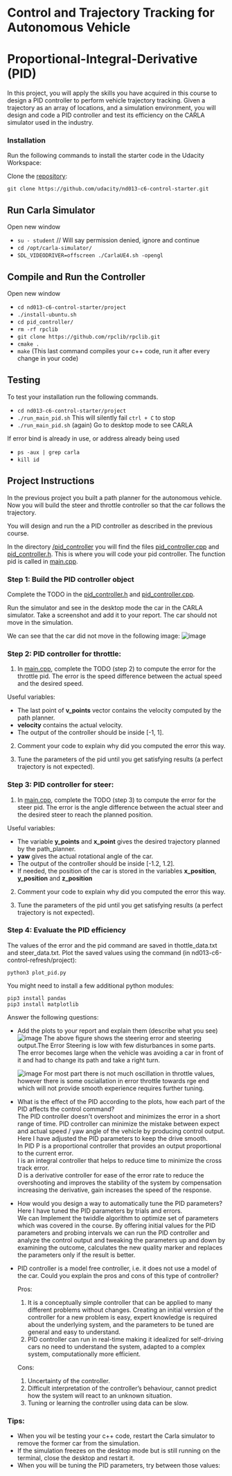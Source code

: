 # Control and Trajectory Tracking for Autonomous Vehicle

# Proportional-Integral-Derivative (PID)

In this project, you will apply the skills you have acquired in this course to design a PID controller to perform vehicle trajectory tracking. Given a trajectory as an array of locations, and a simulation environment, you will design and code a PID controller and test its efficiency on the CARLA simulator used in the industry.

### Installation

Run the following commands to install the starter code in the Udacity Workspace:

Clone the <a href="https://github.com/udacity/nd013-c6-control-starter/tree/master" target="_blank">repository</a>:

`git clone https://github.com/udacity/nd013-c6-control-starter.git`

## Run Carla Simulator

Open new window

* `su - student`
// Will say permission denied, ignore and continue
* `cd /opt/carla-simulator/`
* `SDL_VIDEODRIVER=offscreen ./CarlaUE4.sh -opengl`

## Compile and Run the Controller

Open new window

* `cd nd013-c6-control-starter/project`
* `./install-ubuntu.sh`
* `cd pid_controller/`
* `rm -rf rpclib`
* `git clone https://github.com/rpclib/rpclib.git`
* `cmake .`
* `make` (This last command compiles your c++ code, run it after every change in your code)

## Testing

To test your installation run the following commands.

* `cd nd013-c6-control-starter/project`
* `./run_main_pid.sh`
This will silently fail `ctrl + C` to stop
* `./run_main_pid.sh` (again)
Go to desktop mode to see CARLA

If error bind is already in use, or address already being used

* `ps -aux | grep carla`
* `kill id`


## Project Instructions

In the previous project you built a path planner for the autonomous vehicle. Now you will build the steer and throttle controller so that the car follows the trajectory.

You will design and run the a PID controller as described in the previous course.

In the directory [/pid_controller](https://github.com/udacity/nd013-c6-control-starter/tree/master/project/pid_controller)  you will find the files [pid_controller.cpp](https://github.com/udacity/nd013-c6-control-starter/blob/master/project/pid_controller/pid_controller.cpp)  and [pid_controller.h](https://github.com/udacity/nd013-c6-control-starter/blob/master/project/pid_controller/pid_controller.h). This is where you will code your pid controller.
The function pid is called in [main.cpp](https://github.com/udacity/nd013-c6-control-starter/blob/master/project/pid_controller/main.cpp).

### Step 1: Build the PID controller object
Complete the TODO in the [pid_controller.h](https://github.com/udacity/nd013-c6-control-starter/blob/master/project/pid_controller/pid_controller.h) and [pid_controller.cpp](https://github.com/udacity/nd013-c6-control-starter/blob/master/project/pid_controller/pid_controller.cpp).

Run the simulator and see in the desktop mode the car in the CARLA simulator. Take a screenshot and add it to your report. The car should not move in the simulation.

  We can see that the car did not move in the following image:
  ![image](https://user-images.githubusercontent.com/28135189/228407278-f3c7a561-c5da-4c4f-a74b-531a50e01b74.png)

### Step 2: PID controller for throttle:
1) In [main.cpp](https://github.com/udacity/nd013-c6-control-starter/blob/master/project/pid_controller/main.cpp), complete the TODO (step 2) to compute the error for the throttle pid. The error is the speed difference between the actual speed and the desired speed.

Useful variables:
- The last point of **v_points** vector contains the velocity computed by the path planner.
- **velocity** contains the actual velocity.
- The output of the controller should be inside [-1, 1].

2) Comment your code to explain why did you computed the error this way.

3) Tune the parameters of the pid until you get satisfying results (a perfect trajectory is not expected).

### Step 3: PID controller for steer:
1) In [main.cpp](https://github.com/udacity/nd013-c6-control-starter/blob/master/project/pid_controller/main.cpp), complete the TODO (step 3) to compute the error for the steer pid. The error is the angle difference between the actual steer and the desired steer to reach the planned position.

Useful variables:
- The variable **y_points** and **x_point** gives the desired trajectory planned by the path_planner.
- **yaw** gives the actual rotational angle of the car.
- The output of the controller should be inside [-1.2, 1.2].
- If needed, the position of the car is stored in the variables **x_position**, **y_position** and **z_position**

2) Comment your code to explain why did you computed the error this way.

3) Tune the parameters of the pid until you get satisfying results (a perfect trajectory is not expected).

### Step 4: Evaluate the PID efficiency
The values of the error and the pid command are saved in thottle_data.txt and steer_data.txt.
Plot the saved values using the command (in nd013-c6-control-refresh/project):

```
python3 plot_pid.py
```

You might need to install a few additional python modules: 

```
pip3 install pandas
pip3 install matplotlib
```

Answer the following questions:
- Add the plots to your report and explain them (describe what you see)
     ![image](https://user-images.githubusercontent.com/28135189/228315598-1bb4b3da-4d0f-46e3-9d73-366b14feb9c3.png)
The above figure shows the steering error and steering output.The Error Steering is low with few disturbances in some parts. The error becomes large when the vehicle was avoiding a car in front of it and had to change its path and take a right turn.
          
  ![image](https://user-images.githubusercontent.com/28135189/228316460-badc513a-71dd-4663-b618-8c834369f955.png)
For most part there is not much oscillation in throttle values, however there is some osciallation in error throttle towards rge end which will not provide smooth experience requires further tuning.
       
                
- What is the effect of the PID according to the plots, how each part of the PID affects the control command?     
  The PID controller doesn't overshoot and minimizes the error in a short range of time. PID controller can minimize the mistake between expect and actual speed / yaw angle of the vehicle by producing control output. Here I have adjusted the PID parameters to keep the drive smooth.      
  In PID P  is a proportional controller that provides an output proportional to the current error.      
  I is an integral controller that helps to reduce time to minimize the cross track error.            
  D is a derivative controller for ease of the error rate to reduce the overshooting and improves the stability of the system by compensation increasing the derivative, gain increases the speed of the response.              
  
                                        
- How would you design a way to automatically tune the PID parameters?
   Here I have tuned the PID parameters by trials and errors.     
   We can Implement the twiddle algorithm to optimize set of parameters which was covered in the course. By offering initial values for the PID parameters and probing intervals we can run the PID controller and analyze the control output and tweaking the parameters up and down by examining the outcome, calculates the new quality marker and replaces the parameters only if the result is better.
   
 - PID controller is a model free controller, i.e. it does not use a model of the car. Could you explain the pros and cons of this type of controller?      
    
    Pros:
    1. It is a conceptually simple controller that can be applied to many different problems without changes. Creating an initial version of the controller for a new problem is easy, expert knowledge is required about the underlying system, and the parameters to be tuned are general and easy to understand.      
    2. PID controller can run in real-time making it idealized for self-driving cars no need to understand the system, adapted to a complex system, computationally more efficient.     
    
    
    Cons:
    1. Uncertainty of the controller.       
    2. Difficult interpretation of the controller’s behaviour, cannot predict how the system will react to an unknown situation.      
    3. Tuning or learning the controller using data can be slow.        
    
    


### Tips:

- When you wil be testing your c++ code, restart the Carla simulator to remove the former car from the simulation.
- If the simulation freezes on the desktop mode but is still running on the terminal, close the desktop and restart it.
- When you will be tuning the PID parameters, try between those values:

